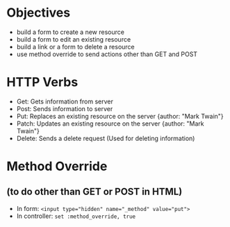 # Objectives

- build a form to create a new resource
- build a form to edit an existing resource
- build a link or a form to delete a resource
- use method override to send actions other than GET and POST


# HTTP Verbs
- Get:  Gets information from server
- Post: Sends information to server
- Put: Replaces an existing resource on the server {author: "Mark Twain"}
- Patch: Updates an existing resource on the server {author: "Mark Twain"}
- Delete: Sends a delete request (Used for deleting information)

# Method Override 
## (to do other than GET or POST in HTML)

- In form:
    `<input type="hidden" name="_method" value="put">`
- In controller:
    `set :method_override, true` 